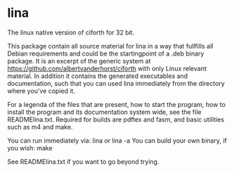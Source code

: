 # lina
The linux native version of ciforth for 32 bit.

This package contain all source material for lina in a way that fullfills all Debian requirements and could be the startingpoint of a .deb binary package.
It is an excerpt of the generic system at
https://github.com/albertvanderhorst/ciforth
with only Linux relevant material.
In addition it contains the generated executables and documentation, such that you can used lina immediately from the directory where you've copied it.

For a legenda of the files that are present, how to start the program, how to install the program and its documentation system wide, see the file READMElina.txt.
Required for builds are pdftex and fasm, and basic utilities such as m4 and make.

You can run immediately via:
   lina
or
   lina -a
You can build your own binary, if you wish:
   make

See READMElina.txt if you want to go beyond trying.
